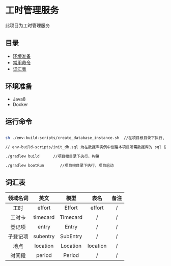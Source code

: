 # 工时管理服务

此项目为工时管理服务

## 目录
* [环境准备](#环境准备)
* [常用命令](#常用命令)
* [词汇表](#词汇表)

## 环境准备
- Java8
- Docker

## 运行命令
```bash

sh ./env-build-scripts/create_database_instance.sh  //在项目根目录下执行, 创建数据库实例

// env-build-scripts/init_db.sql 为在数据库实例中创建本项目所需数据库的 sql 语句

./gradlew build      //项目根目录下执行，构建

./gradlew bootRun       //项目根目录下执行，项目启动

```

## 词汇表
|  领域名词 |  英文   |  模型  |   表名  |  备注  |
|  :----:  | :----: | :----: | :----: | :----: |
|    工时  | effort |  Effort  | effort | / | 
| 工时卡  | timecard | Timecard | / | / |  
| 登记项  | entry |  Entry | / | / | 
| 子登记项  | subentry |  SubEntry | / | / |  
| 地点  | location | Location | location | / |
| 时间段  | period | Period | / | / | 
